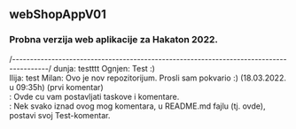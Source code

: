 ## webShopAppV01
### Probna verzija web aplikacije za Hakaton 2022.



/----------------------------------------------------------------------------------------/
dunja: testttt
Ognjen: Test :)  
Ilija: test
Milan: Ovo je nov repozitorijum. Prosli sam pokvario :)    (18.03.2022. u 09:35h) (prvi komentar)  
     : Ovde cu vam postavljati taskove i komentare.  
     : Nek svako iznad ovog mog komentara, u README.md fajlu (tj. ovde), postavi svoj Test-komentar.  
